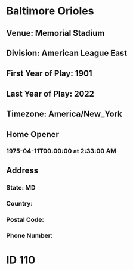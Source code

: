 # Baltimore Orioles
## Venue: Memorial Stadium
## Division: American League East
## First Year of Play: 1901
## Last Year of Play: 2022
## Timezone: America/New_York
## Home Opener
### 1975-04-11T00:00:00 at 2:33:00 AM
## Address
### 
### State: MD
### Country: 
### Postal Code: 
### Phone Number: 
# ID 110